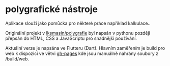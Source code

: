 # polygrafické nástroje

Aplikace slouží jako pomůcka pro některé práce například kalkulace..

Originální projekt v [lksmasin/polygrafie](https://github.com/lksmasin/polygrafie) byl napsán v pythonu později přepsán do HTML, CSS a JavaScriptu pro snadnější používání.

Aktuální verze je napsána ve Flutteru (Dart). Hlavním zaměřením je build pro web k dispozici ve větvi [gh-pages](https://github.com/lksmasin/polygrafie-flutter/tree/gh-pages) kde jsou manuálně nahrány soubory z /build/web.